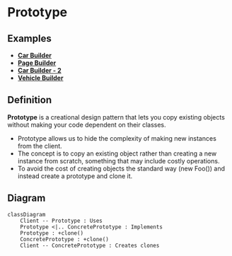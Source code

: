 
# Prototype

## Examples

- **[Car Builder](https://github.com/khalid-el-masnaoui/OOP-Principles-and-Design-Patterns-Notes/blob/main/design-patterns/Creational/Builder/CarBuilder.php)**
- **[Page Builder](https://github.com/khalid-el-masnaoui/OOP-Principles-and-Design-Patterns-Notes/blob/main/design-patterns/Creational/Builder/PageBuilder.php)**
- **[Car Builder - 2](https://github.com/khalid-el-masnaoui/OOP-Principles-and-Design-Patterns-Notes/blob/main/design-patterns/Creational/Builder/CarBuilder-2.php)**
- **[Vehicle Builder](https://github.com/khalid-el-masnaoui/OOP-Principles-and-Design-Patterns-Notes/blob/main/design-patterns/Creational/Builder/VehicleBuilder.php)**

## Definition 

**Prototype** is a creational design pattern that lets you copy existing objects without making your code dependent on their classes.

- Prototype allows us to hide the complexity of making new instances from the client.
- The concept is to copy an existing object rather than creating a new instance from scratch, something that may include costly operations.
- To avoid the cost of creating objects the standard way (new Foo()) and instead create a prototype and clone it.

## Diagram 


```mermaid
classDiagram
    Client -- Prototype : Uses
    Prototype <|.. ConcretePrototype : Implements
    Prototype : +clone()
    ConcretePrototype : +clone()
    Client -- ConcretePrototype : Creates clones
```

